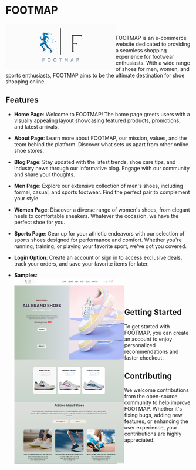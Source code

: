 # FOOTMAP
<img align="left" alt="coding" width="300" padding-top="50px" src="https://github.com/Diganta02/FOOTMAP-e-commerce-/blob/main/logo4.jpg"><br>


FOOTMAP is an e-commerce website dedicated to providing a seamless shopping experience for footwear enthusiasts. With a wide range of shoes for men, women, and sports enthusiasts, FOOTMAP aims to be the ultimate destination for shoe shopping online.

## Features

- **Home Page**: Welcome to FOOTMAP! The home page greets users with a visually appealing layout showcasing featured products, promotions, and latest arrivals.

- **About Page**: Learn more about FOOTMAP, our mission, values, and the team behind the platform. Discover what sets us apart from other online shoe stores.

- **Blog Page**: Stay updated with the latest trends, shoe care tips, and industry news through our informative blog. Engage with our community and share your thoughts.

- **Men Page**: Explore our extensive collection of men's shoes, including formal, casual, and sports footwear. Find the perfect pair to complement your style.

- **Women Page**: Discover a diverse range of women's shoes, from elegant heels to comfortable sneakers. Whatever the occasion, we have the perfect shoe for you.

- **Sports Page**: Gear up for your athletic endeavors with our selection of sports shoes designed for performance and comfort. Whether you're running, training, or playing your favorite sport, we've got you covered.

- **Login Option**: Create an account or sign in to access exclusive deals, track your orders, and save your favorite items for later.

- **Samples**: <br>
<img align="left" alt="coding" width="300" padding-top="50px" src="https://github.com/Diganta02/FOOTMAP-e-commerce-/blob/main/index.png"><br>
<img align="left" alt="coding" width="300" padding-top="50px" src="https://github.com/Diganta02/FOOTMAP-e-commerce-/blob/main/goto.png"><br>
<img align="left" alt="coding" width="300" padding-top="50px" src="https://github.com/Diganta02/FOOTMAP-e-commerce-/blob/main/blog.png"><br>




## Getting Started

To get started with FOOTMAP, you can create an account to enjoy personalized recommendations and faster checkout.

## Contributing

We welcome contributions from the open-source community to help improve FOOTMAP. Whether it's fixing bugs, adding new features, or enhancing the user experience, your contributions are highly appreciated.

